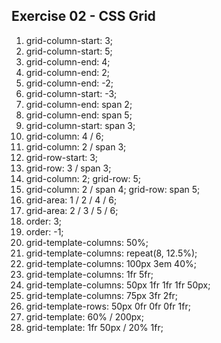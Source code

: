 ## Exercise 02 - CSS Grid

1. grid-column-start: 3;
2. grid-column-start: 5;
3. grid-column-end: 4;
4. grid-column-end: 2;
5. grid-column-end: -2;
6. grid-column-start: -3;
7. grid-column-end: span 2;
8. grid-column-end: span 5;
9. grid-column-start: span 3;
10. grid-column: 4 / 6;
11. grid-column: 2 / span 3; 
12. grid-row-start: 3;
13. grid-row: 3 / span 3;
14. grid-column: 2; grid-row: 5; 
15. grid-column: 2 / span 4; grid-row: span 5;
16. grid-area: 1 / 2 / 4 / 6;
17. grid-area: 2 / 3 / 5 / 6;
18. order: 3;
19. order: -1;
20. grid-template-columns: 50%;
21. grid-template-columns: repeat(8, 12.5%); 
22. grid-template-columns: 100px 3em 40%; 
23. grid-template-columns: 1fr 5fr;
24. grid-template-columns: 50px 1fr 1fr 1fr 50px;
25. grid-template-columns: 75px 3fr 2fr;
26. grid-template-rows: 50px 0fr 0fr 0fr 1fr;
27. grid-template: 60% / 200px;
28. grid-template: 1fr 50px / 20% 1fr;
